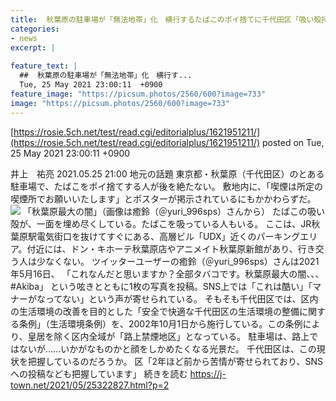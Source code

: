 ```yaml
---
title:  秋葉原の駐車場が「無法地帯」化　横行するたばこのポイ捨てに千代田区「吸い殻持ち帰る習慣が無い喫煙者が...」  
categories:
- news
excerpt: |
  
feature_text: |
  ##  秋葉原の駐車場が「無法地帯」化　横行す...
  Tue, 25 May 2021 23:00:11  +0900
feature_image: "https://picsum.photos/2560/600?image=733"
image: "https://picsum.photos/2560/600?image=733"
---
```


[https://rosie.5ch.net/test/read.cgi/editorialplus/1621951211/](https://rosie.5ch.net/test/read.cgi/editorialplus/1621951211/)
posted on Tue, 25 May 2021 23:00:11  +0900

<!--more-->

井上　祐亮 2021.05.25 21:00 地元の話題 東京都・秋葉原（千代田区）のとある駐車場で、たばこをポイ捨てする人が後を絶たない。 敷地内に、「喫煙は所定の喫煙所でお願いいたします」とポスターが掲示されているにもかかわらずだ。 ![](https://cdn.j-town.net/thumbnail/2021/05/town20210525195401_large.jpg) 「秋葉原最大の闇」（画像は癒鈴（＠yuri_996sps）さんから） たばこの吸い殻が、一面を埋め尽くしている。たばこを吸っている人もいる。 ここは、JR秋葉原駅電気街口を抜けてすぐにある、高層ビル「UDX」近くのパーキングエリア。付近には、ドン・キホーテ秋葉原店やアニメイト秋葉原新館があり、行き交う人は少なくない。 ツイッターユーザーの癒鈴（＠yuri_996sps）さんは2021年5月16日、 「これなんだと思いますか？全部タバコです。秋葉原最大の闇、、、#Akiba」 という呟きとともに1枚の写真を投稿。SNS上では「これは酷い」「マナーがなってない」という声が寄せられている。 そもそも千代田区では、区内の生活環境の改善を目的とした「安全で快適な千代田区の生活環境の整備に関する条例」（生活環境条例）を、2002年10月1日から施行している。この条例により、皇居を除く区内全域が「路上禁煙地区」となっている。 駐車場は、路上ではないが......いかがなものかと顔をしかめたくなる光景だ。 千代田区は、この現状を把握しているのだろうか。 区「2年ほど前から苦情が寄せられており、SNSへの投稿なども把握しています」 続きを読む https://j-town.net/2021/05/25322827.html?p=2
